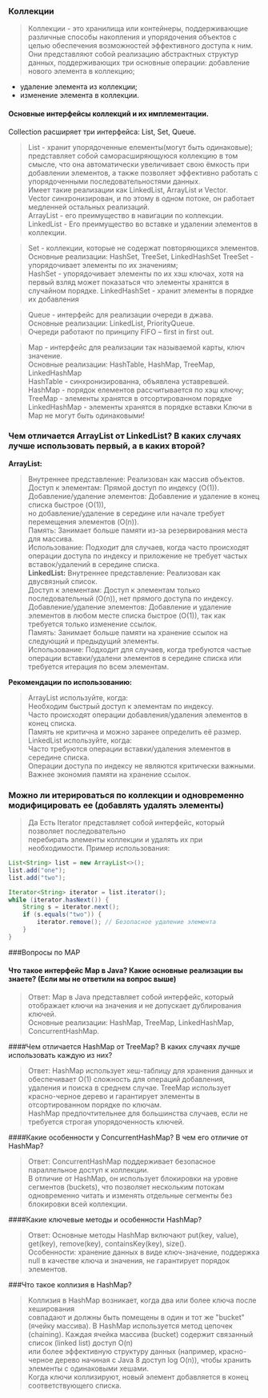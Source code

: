 ### Коллекции

>Коллекции - это хранилища или контейнеры, поддерживающие различные способы накопления и упорядочения объектов с   
>целью обеспечения возможностей эффективного доступа к ним. Они представляют собой реализацию абстрактных структур данных, 
>поддерживающих три основные операции:
>добавление нового элемента в коллекцию;

- удаление элемента из коллекции;
- изменение элемента в коллекции.

#### Основные интерфейсы коллекций и их имплементации.
Сollection расширяет три интерфейса: List, Set, Queue.

>List - хранит упорядоченные елементы(могут быть одинаковые); 
> представляет собой саморасширяющуюся коллекцию в том смысле, что она автоматически увеличивает свою 
> ёмкость при добавлении элементов, а также позволяет эффективно работать с упорядоченными последовательностями данных.  
>Имеет такие реализации как LinkedList, ArrayList и Vector.  
>Vector синхронизирован, и по этому в одном потоке, он работает медленней остальных реализаций.  
>ArrayList - его преимущество в навигации по коллекции.  
>LinkedList - Его преимущество во вставке и удалении элементов в коллекции.

>Set - коллекции, которые не содержат повторяющихся элементов.
>Основные реализации: HashSet, TreeSet, LinkedHashSet
>TreeSet - упорядочивает элементы по их значениям;  
>HashSet - упорядочивает элементы по их хэш ключах, хотя на первый взляд может показаться что элементы хранятся в случайном порядке.
>LinkedHashSet - хранит элементы в порядке их добавления

>Queue - интерфейс для реализации очереди в джава.  
>Основные реализации: LinkedList, PriorityQueue.  
>Очереди работают по принципу FIFO – first in first out.  

>Map - интерфейс для реализации так называемой карты, ключ значение.   
>Основные реализации: HashTable, HashMap, TreeMap, LinkedHashMap  
>HashTable - синхронизированна, объявлена уставревшей.   
>HashMap - порядок елементов рассчитывается по хэш ключу;   
>TreeMap - элементы хранятся в отсортированном порядке   
>LinkedHashMap - элементы хранятся в порядке вставки 
>Ключи в Мар не могут быть одинаковыми! 


### Чем отличается ArrayList от LinkedList? В каких случаях лучше использовать первый, а в каких второй?

**ArrayList:**
>Внутреннее представление: Реализован как массив объектов.  
>Доступ к элементам: Прямой доступ по индексу (O(1)).  
Добавление/удаление элементов: Добавление и удаление в конец списка быстрое (O(1)),     
но добавление/удаление в середине или начале требует перемещения элементов (O(n)).  
Память: Занимает больше памяти из-за резервирования места для массива.  
Использование: Подходит для случаев, когда часто происходят операции доступа по индексу 
и приложение не требует частых вставок/удалений в середине списка.    
**LinkedList:**
Внутреннее представление: Реализован как двусвязный список.  
>Доступ к элементам: Доступ к элементам только последовательный (O(n)), нет прямого доступа по индексу.  
>Добавление/удаление элементов: Добавление и удаление элементов в любом месте списка быстрое (O(1)), так как требуется только изменение ссылок.  
>Память: Занимает больше памяти на хранение ссылок на следующий и предыдущий элементы.  
>Использование: Подходит для случаев, когда требуются частые операции вставки/удалени
> элементов в середине списка или требуется итерация по всем элементам.    
>
**Рекомендации по использованию:**  
>ArrayList используйте, когда:  
>Необходим быстрый доступ к элементам по индексу.  
>Часто происходят операции добавления/удаления элементов в конец списка.  
>Память не критична и можно заранее определить её размер.  
>LinkedList используйте, когда:  
>Часто требуются операции вставки/удаления элементов в середине списка.  
>Операции доступа по индексу не являются критически важными.  
>Важнее экономия памяти на хранение ссылок.  

### Можно ли итерироваться по коллекции и одновременно модифицировать ее (добавлять удалять элементы) 
>Да Есть Iterator представляет собой интерфейс, который позволяет последовательно   
>перебирать элементы коллекции и удалять их при необходимости. Пример использования:
```java
List<String> list = new ArrayList<>();
list.add("one");
list.add("two");

Iterator<String> iterator = list.iterator();
while (iterator.hasNext()) {
    String s = iterator.next();
    if (s.equals("two")) {
        iterator.remove(); // Безопасное удаление элемента
    }
}
```
###Вопросы по MAP
#### Что такое интерфейс Map в Java? Какие основные реализации вы знаете? (Если мы не ответили на вопрос выше)
>Ответ: Map в Java представляет собой интерфейс, который отображает ключи на значения и не допускает дублирования ключей.   
>Основные реализации: HashMap, TreeMap, LinkedHashMap, ConcurrentHashMap.  

####Чем отличается HashMap от TreeMap? В каких случаях лучше использовать каждую из них?
>Ответ: HashMap использует хеш-таблицу для хранения данных и обеспечивает O(1) сложность для операций добавления,   
>удаления и поиска в среднем случае. TreeMap использует красно-черное дерево и гарантирует элементы в отсортированном порядке по ключам.  
>HashMap предпочтительнее для большинства случаев, если не требуется строгая упорядоченность ключей.

####Какие особенности у ConcurrentHashMap? В чем его отличие от HashMap?  
>Ответ: ConcurrentHashMap поддерживает безопасное параллельное доступ к коллекции.  
>В отличие от HashMap, он использует блокировки на уровне сегментов (buckets), что позволяет нескольким потокам   
>одновременно читать и изменять отдельные сегменты без блокировки всей коллекции.

####Какие ключевые методы и особенности HashMap?
>Ответ: Основные методы HashMap включают put(key, value), get(key), remove(key), containsKey(key), size().  
>Особенности: хранение данных в виде ключ-значение, поддержка null в качестве ключа и значения, не гарантирует порядок элементов.  

###Что такое коллизия в HashMap?
>Коллизия в HashMap возникает, когда два или более ключа после хеширования   
>совпадают и должны быть помещены в один и тот же "bucket" (ячейку массива).
> В HashMap используется метод цепочек (chaining). Каждая ячейка массива (bucket) содержит связанный список (linked list) доступ O(n)  
> или более эффективную структуру данных (например, красно-черное дерево начиная с Java 8 доступ log O(n)), чтобы хранить элементы с одинаковыми хешами.  
> Когда ключи коллизируют, новый элемент добавляется в конец соответствующего списка.  